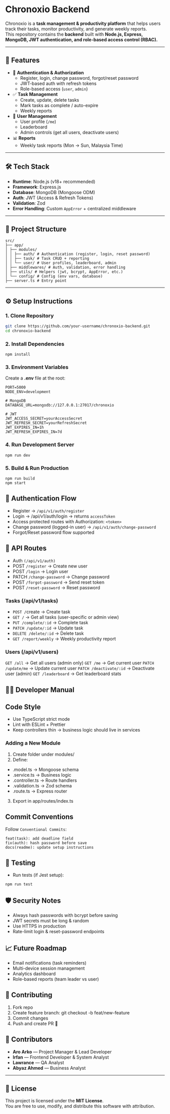 # Chronoxio Backend

Chronoxio is a **task management & productivity platform** that helps users track their tasks, monitor productivity, and generate weekly reports.  
This repository contains the **backend** built with **Node.js, Express, MongoDB, JWT authentication, and role-based access control (RBAC).**

---

## 🚀 Features

- 🔐 **Authentication & Authorization**
  - Register, login, change password, forgot/reset password
  - JWT-based auth with refresh tokens
  - Role-based access (`user`, `admin`)
- ✅ **Task Management**
  - Create, update, delete tasks
  - Mark tasks as complete / auto-expire
  - Weekly reports
- 👤 **User Management**
  - User profile (`/me`)
  - Leaderboard
  - Admin controls (get all users, deactivate users)
- 📊 **Reports**
  - Weekly task reports (Mon → Sun, Malaysia Time)

---

## 🛠️ Tech Stack

- **Runtime**: Node.js (v18+ recommended)
- **Framework**: Express.js
- **Database**: MongoDB (Mongoose ODM)
- **Auth**: JWT (Access & Refresh Tokens)
- **Validation**: Zod
- **Error Handling**: Custom `AppError` + centralized middleware

---

## 📂 Project Structure

```
src/
├── app/
│ ├── modules/
│ │ ├── auth/ # Authentication (register, login, reset password)
│ │ ├── task/ # Task CRUD + reporting
│ │ └── user/ # User profiles, leaderboard, admin
│ ├── middlewares/ # Auth, validation, error handling
│ ├── utils/ # Helpers (jwt, bcrypt, AppError, etc.)
│ └── config/ # Config (env vars, database)
├── server.ts # Entry point
```

---

## ⚙️ Setup Instructions

### 1. Clone Repository

```bash
git clone https://github.com/your-username/chronoxio-backend.git
cd chronoxio-backend
```

### 2. Install Dependencies

```
npm install
```

### 3. Environment Variables

Create a **.env** file at the root:

```
PORT=5000
NODE_ENV=development

# MongoDB
DATABASE_URL=mongodb://127.0.0.1:27017/chronoxio

# JWT
JWT_ACCESS_SECRET=yourAccessSecret
JWT_REFRESH_SECRET=yourRefreshSecret
JWT_EXPIRES_IN=1h
JWT_REFRESH_EXPIRES_IN=7d
```

### 4. Run Development Server

```
npm run dev
```

### 5. Build & Run Production

```
npm run build
npm start
```

## 🔑 Authentication Flow

- Register → `/api/v1/auth/register`
- Login → /api/v1/auth/login → returns `accessToken`
- Access protected routes with Authorization: `<token>`
- Change password (logged-in user) → `/api/v1/auth/change-password`
- Forgot/Reset password flow supported

## 📡 API Routes

- Auth `(/api/v1/auth)`
- POST `/register` → Create new user
- POST `/login` → Login user
- PATCH `/change-password` → Change password
- POST `/forgot-password` → Send reset token
- POST `/reset-password` → Reset password

### Tasks (/api/v1/tasks)

- `POST /`create → Create task
- `GET /` → Get all tasks (user-specific or admin view)
- `PUT /complete/:id` → Complete task
- `PATCH /update/:id` → Update task
- `DELETE /delete/:id` → Delete task
- `GET /report/weekly` → Weekly productivity report

### Users (/api/v1/users)

`GET /all` → Get all users (admin only)
`GET /me` → Get current user
`PATCH /update/me` → Update current user
`PATCH /deactivate/:id` → Deactivate user (admin)
`GET /leaderboard` → Get leaderboard stats

## 🧑‍💻 Developer Manual

## Code Style

- Use TypeScript strict mode
- Lint with ESLint + Prettier
- Keep controllers thin → business logic should live in services

### Adding a New Module

1. Create folder under modules/<name>
2. Define:

- <name>.model.ts → Mongoose schema
- <name>.service.ts → Business logic
- <name>.controller.ts → Route handlers
- <name>.validation.ts → Zod schema
- <name>.route.ts → Express router

3. Export in app/routes/index.ts

## Commit Conventions

Follow `Conventional Commits`:

```
feat(task): add deadline field
fix(auth): hash password before save
docs(readme): update setup instructions
```

## 🧪 Testing

- Run tests (if Jest setup):

```
npm run test
```

## 🛡️ Security Notes

- Always hash passwords with bcrypt before saving
- JWT secrets must be long & random
- Use HTTPS in production
- Rate-limit login & reset-password endpoints

## 📈 Future Roadmap

- Email notifications (task reminders)
- Multi-device session management
- Analytics dashboard
- Role-based reports (team leader vs user)

## 🤝 Contributing

1. Fork repo
2. Create feature branch: git checkout -b feat/new-feature
3. Commit changes
4. Push and create PR 🚀

## 👥 Contributors

- **Aro Arko** — Project Manager & Lead Developer
- **Irfan** — Frontend Developer & System Analyst
- **Lawrance** — QA Analyst
- **Abyaz Ahmed** — Business Analyst

---

## 📜 License

This project is licensed under the **MIT License**.  
You are free to use, modify, and distribute this software with attribution.

